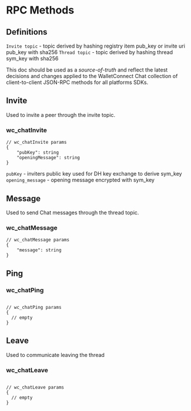 # RPC Methods

## Definitions

`Invite topic` - topic derived by hashing registry item pub_key or invite uri pub_key with sha256 
`Thread topic` - topic derived by hashing thread sym_key with sha256


This doc should be used as a _source-of-truth_ and reflect the latest decisions and changes applied to the WalletConnect Chat collection of client-to-client JSON-RPC methods for all platforms SDKs.


## Invite

Used to invite a peer through the invite topic.

### wc_chatInvite

```jsonc
// wc_chatInvite params
{
    "pubKey": string
    "openingMessage": string
}
```
`pubKey` - inviters public key used for DH key exchange to derive sym_key 
`opening_message` - opening message encrypted with sym_key

## Message

Used to send Chat messages through the thread topic.

### wc_chatMessage

```jsonc
// wc_chatMessage params
{
    "message": string
}
```

## Ping

### wc_chatPing

```jsonc

// wc_chatPing params
{
  // empty
}
```

## Leave

Used to communicate leaving the thread

### wc_chatLeave

```jsonc

// wc_chatLeave params
{
  // empty
}
